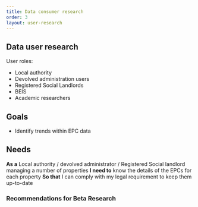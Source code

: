 ```yaml
---
title: Data consumer research
order: 3
layout: user-research
---
```

## Data user research
User roles:
* Local authority
* Devolved administration users
* Registered Social Landlords
* BEIS
* Academic researchers

## Goals
* Identify trends within EPC data

## Needs
**As a** Local authority / devolved administrator / Registered Social landlord managing a number of properties
**I need to** know the details of the EPCs for each property 
**So that** I can comply with my legal requirement to keep them up-to-date


### Recommendations for Beta Research
